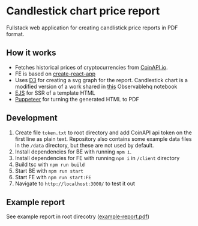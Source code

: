 # Candlestick chart price report

Fullstack web application for creating candlistick price reports in PDF format.

## How it works

* Fetches historical prices of cryptocurrencies from [CoinAPI.io](https://www.coinapi.io/).
* FE is based on [create-react-app](https://create-react-app.dev/)
* Uses [D3](https://www.npmjs.com/package/d3) for creating a svg graph for the report. Candlestick chart is a modified version of a work shared in [this](https://observablehq.com/@d3/candlestick-chart) Observablehq notebook
* [EJS](https://www.npmjs.com/package/ejs) for SSR of a template HTML
* [Puppeteer](https://www.npmjs.com/package/puppeteer) for turning the generated HTML to PDF

## Development

1. Create file `token.txt` to root directory and add CoinAPI api token on the first line as plain text. Repository also contains some example data files in the `/data` directory, but these are not used by default.
2. Install dependencies for BE with running `npm i`.
3. Install dependencies for FE with running `npm i` in `/client` directory
4. Build tsc with `npm run build`
5. Start BE with `npm run start`
6. Start FE with `npm run start:FE`
7. Navigate to `http://localhost:3000/` to test it out

## Example report

See example report in root direcotry ([example-report.pdf](https://github.com/reinson/crypto-price-report/blob/master/example-report.pdf))
